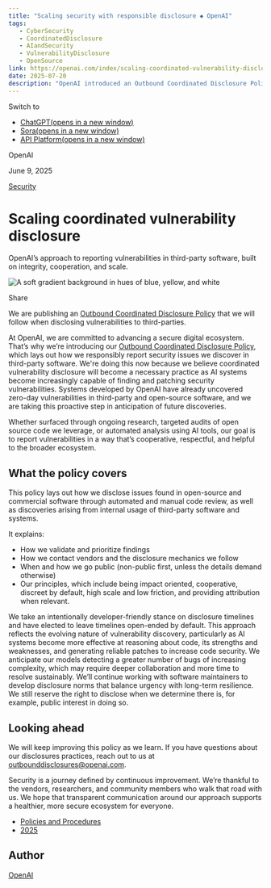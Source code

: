 ```yaml
---
title: "Scaling security with responsible disclosure ◆ OpenAI"
tags:
   - CyberSecurity
   - CoordinatedDisclosure
   - AIandSecurity
   - VulnerabilityDisclosure
   - OpenSource
link: https://openai.com/index/scaling-coordinated-vulnerability-disclosure/
date: 2025-07-20
description: "OpenAI introduced an Outbound Coordinated Disclosure Policy to enhance its vulnerability reporting for third-party software. This framework prioritizes cooperative, respectful engagement in security disclosures, anticipating automated AI systems to unearth more complex vulnerabilities. The policy outlines validation, vendor communication, public disclosure protocols, and emphasizes a developer-friendly, non-rigid timeline for responses. As AI models advance in code reasoning, this approach aims for scalable, effective collaboration with software maintainers to foster a secure digital environment. Continuous improvement of this policy will adapt to emerging challenges in vulnerability management."
---
```


Switch to

- [ChatGPT(opens in a new window)](https://chatgpt.com/?openaicom-did=09abb0d9-a958-4295-b928-172deddc128d&openaicom_referred=true)
- [Sora(opens in a new window)](https://sora.com/)
- [API Platform(opens in a new window)](https://platform.openai.com/)

OpenAI

June 9, 2025

[Security](https://openai.com/news/security/)

# Scaling coordinated vulnerability disclosure

OpenAI’s approach to reporting vulnerabilities in third-party software, built on integrity, cooperation, and scale.

![A soft gradient background in hues of blue, yellow, and white](https://images.ctfassets.net/kftzwdyauwt9/3lXlHz4sYwJuDESktRvecO/072544fc76c4a58931b9ce5dc17ed555/oai_GA_Stories_16.9__1_.png?w=3840&q=90&fm=webp)

Share

We are publishing an [Outbound Coordinated Disclosure Policy](https://openai.com/policies/outbound-coordinated-disclosure-policy/) that we will follow when disclosing vulnerabilities to third-parties.

At OpenAI, we are committed to advancing a secure digital ecosystem. That’s why we’re introducing our [Outbound Coordinated Disclosure Policy](https://openai.com/policies/outbound-coordinated-disclosure-policy/), which lays out how we responsibly report security issues we discover in third-party software. We're doing this now because we believe coordinated vulnerability disclosure will become a necessary practice as AI systems become increasingly capable of finding and patching security vulnerabilities. Systems developed by OpenAI have already uncovered zero-day vulnerabilities in third-party and open-source software, and we are taking this proactive step in anticipation of future discoveries.

Whether surfaced through ongoing research, targeted audits of open source code we leverage, or automated analysis using AI tools, our goal is to report vulnerabilities in a way that’s cooperative, respectful, and helpful to the broader ecosystem.

## What the policy covers

This policy lays out how we disclose issues found in open-source and commercial software through automated and manual code review, as well as discoveries arising from internal usage of third-party software and systems.

It explains:

- How we validate and prioritize findings
- How we contact vendors and the disclosure mechanics we follow
- When and how we go public (non-public first, unless the details demand otherwise)
- Our principles, which include being impact oriented, cooperative, discreet by default, high scale and low friction, and providing attribution when relevant.


We take an intentionally developer-friendly stance on disclosure timelines and have elected to leave timelines open-ended by default. This approach reflects the evolving nature of vulnerability discovery, particularly as AI systems become more effective at reasoning about code, its strengths and weaknesses, and generating reliable patches to increase code security. We anticipate our models detecting a greater number of bugs of increasing complexity, which may require deeper collaboration and more time to resolve sustainably. We’ll continue working with software maintainers to develop disclosure norms that balance urgency with long-term resilience. We still reserve the right to disclose when we determine there is, for example, public interest in doing so.

## Looking ahead

We will keep improving this policy as we learn. If you have questions about our disclosures practices, reach out to us at [outbounddisclosures@openai.com⁠](mailto:outbounddisclosures@openai.com).

Security is a journey defined by continuous improvement. We’re thankful to the vendors, researchers, and community members who walk that road with us. We hope that transparent communication around our approach supports a healthier, more secure ecosystem for everyone.

- [Policies and Procedures](https://openai.com/news/?tags=policies-procedures)
- [2025](https://openai.com/news/?tags=2025)

## Author

[OpenAI](https://openai.com/news/?author=openai#results)

